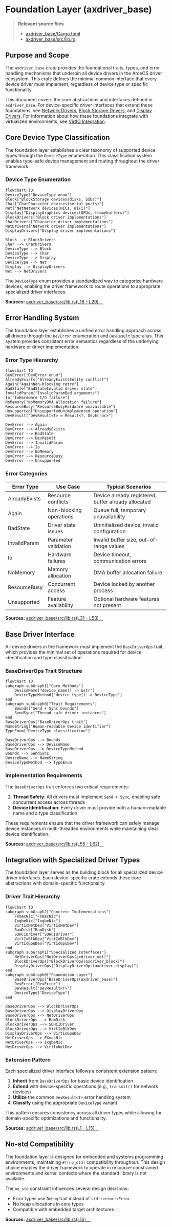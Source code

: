 # Foundation Layer (axdriver_base)

> **Relevant source files**
> * [axdriver_base/Cargo.toml](https://github.com/arceos-org/axdriver_crates/blob/84eb2170/axdriver_base/Cargo.toml)
> * [axdriver_base/src/lib.rs](https://github.com/arceos-org/axdriver_crates/blob/84eb2170/axdriver_base/src/lib.rs)

## Purpose and Scope

The `axdriver_base` crate provides the foundational traits, types, and error handling mechanisms that underpin all device drivers in the ArceOS driver ecosystem. This crate defines the minimal common interface that every device driver must implement, regardless of device type or specific functionality.

This document covers the core abstractions and interfaces defined in `axdriver_base`. For device-specific driver interfaces that extend these foundations, see [Network Drivers](/arceos-org/axdriver_crates/4-network-drivers), [Block Storage Drivers](/arceos-org/axdriver_crates/5-block-storage-drivers), and [Display Drivers](/arceos-org/axdriver_crates/6-display-drivers). For information about how these foundations integrate with virtualized environments, see [VirtIO Integration](/arceos-org/axdriver_crates/7-virtio-integration).

## Core Device Type Classification

The foundation layer establishes a clear taxonomy of supported device types through the `DeviceType` enumeration. This classification system enables type-safe device management and routing throughout the driver framework.

### Device Type Enumeration

```mermaid
flowchart TD
DeviceType["DeviceType enum"]
Block["BlockStorage devices(disks, SSDs)"]
Char["CharCharacter devices(serial ports)"]
Net["NetNetwork devices(NICs, WiFi)"]
Display["DisplayGraphics devices(GPUs, framebuffers)"]
BlockDrivers["Block driver implementations"]
CharDrivers["Character driver implementations"]
NetDrivers["Network driver implementations"]
DisplayDrivers["Display driver implementations"]

Block --> BlockDrivers
Char --> CharDrivers
DeviceType --> Block
DeviceType --> Char
DeviceType --> Display
DeviceType --> Net
Display --> DisplayDrivers
Net --> NetDrivers
```

The `DeviceType` enum provides a standardized way to categorize hardware devices, enabling the driver framework to route operations to appropriate specialized driver interfaces.

**Sources:** [axdriver_base/src/lib.rs(L18 - L29)&emsp;](https://github.com/arceos-org/axdriver_crates/blob/84eb2170/axdriver_base/src/lib.rs#L18-L29)

## Error Handling System

The foundation layer establishes a unified error handling approach across all drivers through the `DevError` enumeration and `DevResult` type alias. This system provides consistent error semantics regardless of the underlying hardware or driver implementation.

### Error Type Hierarchy

```mermaid
flowchart TD
DevError["DevError enum"]
AlreadyExists["AlreadyExistsEntity conflict"]
Again["AgainNon-blocking retry"]
BadState["BadStateInvalid driver state"]
InvalidParam["InvalidParamBad arguments"]
Io["IoHardware I/O failure"]
NoMemory["NoMemoryDMA allocation failure"]
ResourceBusy["ResourceBusyHardware unavailable"]
Unsupported["UnsupportedUnimplemented operation"]
DevResult["DevResult<T> = Result<T, DevError>"]

DevError --> Again
DevError --> AlreadyExists
DevError --> BadState
DevError --> DevResult
DevError --> InvalidParam
DevError --> Io
DevError --> NoMemory
DevError --> ResourceBusy
DevError --> Unsupported
```

### Error Categories

|Error Type|Use Case|Typical Scenarios|
| --- | --- | --- |
|AlreadyExists|Resource conflicts|Device already registered, buffer already allocated|
|Again|Non-blocking operations|Queue full, temporary unavailability|
|BadState|Driver state issues|Uninitialized device, invalid configuration|
|InvalidParam|Parameter validation|Invalid buffer size, out-of-range values|
|Io|Hardware failures|Device timeout, communication errors|
|NoMemory|Memory allocation|DMA buffer allocation failure|
|ResourceBusy|Concurrent access|Device locked by another process|
|Unsupported|Feature availability|Optional hardware features not present|

**Sources:** [axdriver_base/src/lib.rs(L31 - L53)&emsp;](https://github.com/arceos-org/axdriver_crates/blob/84eb2170/axdriver_base/src/lib.rs#L31-L53)

## Base Driver Interface

All device drivers in the framework must implement the `BaseDriverOps` trait, which provides the minimal set of operations required for device identification and type classification.

### BaseDriverOps Trait Structure

```mermaid
flowchart TD
subgraph subGraph1["Core Methods"]
    DeviceName["device_name() -> &str"]
    DeviceTypeMethod["device_type() -> DeviceType"]
end
subgraph subGraph0["Trait Requirements"]
    Bounds["Send + Sync bounds"]
    SendSync["Thread-safe driver instances"]
end
BaseDriverOps["BaseDriverOps trait"]
NameString["Human-readable device identifier"]
TypeEnum["DeviceType classification"]

BaseDriverOps --> Bounds
BaseDriverOps --> DeviceName
BaseDriverOps --> DeviceTypeMethod
Bounds --> SendSync
DeviceName --> NameString
DeviceTypeMethod --> TypeEnum
```

### Implementation Requirements

The `BaseDriverOps` trait enforces two critical requirements:

1. **Thread Safety**: All drivers must implement `Send + Sync`, enabling safe concurrent access across threads
2. **Device Identification**: Every driver must provide both a human-readable name and a type classification

These requirements ensure that the driver framework can safely manage device instances in multi-threaded environments while maintaining clear device identification.

**Sources:** [axdriver_base/src/lib.rs(L55 - L62)&emsp;](https://github.com/arceos-org/axdriver_crates/blob/84eb2170/axdriver_base/src/lib.rs#L55-L62)

## Integration with Specialized Driver Types

The foundation layer serves as the building block for all specialized device driver interfaces. Each device-specific crate extends these core abstractions with domain-specific functionality.

### Driver Trait Hierarchy

```mermaid
flowchart TD
subgraph subGraph2["Concrete Implementations"]
    FXmacNic["FXmacNic"]
    IxgbeNic["IxgbeNic"]
    VirtIoNetDev["VirtIoNetDev"]
    RamDisk["RamDisk"]
    SDHCIDriver["SDHCIDriver"]
    VirtIoBlkDev["VirtIoBlkDev"]
    VirtIoGpuDev["VirtIoGpuDev"]
end
subgraph subGraph1["Specialized Interfaces"]
    NetDriverOps["NetDriverOps(axdriver_net)"]
    BlockDriverOps["BlockDriverOps(axdriver_block)"]
    DisplayDriverOps["DisplayDriverOps(axdriver_display)"]
end
subgraph subGraph0["Foundation Layer"]
    BaseDriverOps["BaseDriverOps(axdriver_base)"]
    DevError["DevError"]
    DevResult["DevResult<T>"]
    DeviceType["DeviceType"]
end

BaseDriverOps --> BlockDriverOps
BaseDriverOps --> DisplayDriverOps
BaseDriverOps --> NetDriverOps
BlockDriverOps --> RamDisk
BlockDriverOps --> SDHCIDriver
BlockDriverOps --> VirtIoBlkDev
DisplayDriverOps --> VirtIoGpuDev
NetDriverOps --> FXmacNic
NetDriverOps --> IxgbeNic
NetDriverOps --> VirtIoNetDev
```

### Extension Pattern

Each specialized driver interface follows a consistent extension pattern:

1. **Inherit** from `BaseDriverOps` for basic device identification
2. **Extend** with device-specific operations (e.g., `transmit()` for network devices)
3. **Utilize** the common `DevResult<T>` error handling system
4. **Classify** using the appropriate `DeviceType` variant

This pattern ensures consistency across all driver types while allowing for domain-specific optimizations and functionality.

**Sources:** [axdriver_base/src/lib.rs(L1 - L15)&emsp;](https://github.com/arceos-org/axdriver_crates/blob/84eb2170/axdriver_base/src/lib.rs#L1-L15)

## No-std Compatibility

The foundation layer is designed for embedded and systems programming environments, maintaining `#![no_std]` compatibility throughout. This design choice enables the driver framework to operate in resource-constrained environments and kernel contexts where the standard library is not available.

The `no_std` constraint influences several design decisions:

* Error types use `Debug` trait instead of `std::error::Error`
* No heap allocations in core types
* Compatible with embedded target architectures

**Sources:** [axdriver_base/src/lib.rs(L16)&emsp;](https://github.com/arceos-org/axdriver_crates/blob/84eb2170/axdriver_base/src/lib.rs#L16-L16)